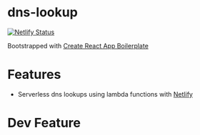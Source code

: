 # dns-lookup

[![Netlify Status](https://api.netlify.com/api/v1/badges/09741038-bd11-4ff2-9c26-68d6ed1d1e69/deploy-status)](https://app.netlify.com/sites/dns-lookup/deploys)

Bootstrapped with [Create React App Boilerplate](https://github.com/react-boilerplate/react-boilerplate-cra-template)

# Features

- Serverless dns lookups using lambda functions with [Netlify](https://www.netlify.com/)

# Dev Feature
